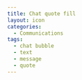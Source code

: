 ```yaml
---
title: Chat quote fill
layout: icon
categories:
  - Communications
tags:
  - chat bubble
  - text
  - message
  - quote
---
```

